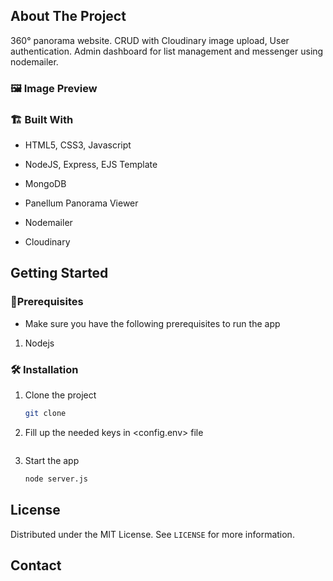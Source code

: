 <!-- ABOUT THE PROJECT -->

## About The Project

<!-- [![Product Name Screen Shot][product-screenshot]](https://example.com) -->

360° panorama website. CRUD with Cloudinary image upload, User authentication. Admin dashboard for list management and messenger using nodemailer.

### 🖼️ Image Preview

<!-- ![Imgur] -->

### 🏗️ Built With

-   HTML5, CSS3, Javascript
-   NodeJS, Express, EJS Template
-   MongoDB

-   Panellum Panorama Viewer
-   Nodemailer
-   Cloudinary
<!-- GETTING STARTED -->

## Getting Started

<!-- This is an example of how you may give instructions on setting up your project locally.
To get a local copy up and running follow these simple example steps. -->

### 📝️Prerequisites

<!-- This is an example of how to list things you need to use the software and how to install them. -->

-   Make sure you have the following prerequisites to run the app

1. Nodejs

### 🛠️ Installation

1. Clone the project
    ```sh
    git clone
    ```
2. Fill up the needed keys in <config.env> file

    ```sh

    ```

3. Start the app
    ```sh
    node server.js
    ```

<!-- LICENSE -->

## License

Distributed under the MIT License. See `LICENSE` for more information.

<!-- CONTACT -->

## Contact

<!-- Your Name - [@your_twitter](https://twitter.com/your_username) - email@example.com -->

<!-- Project Link: [https://github.com/your_username/repo_name](https://github.com/your_username/repo_name) -->
